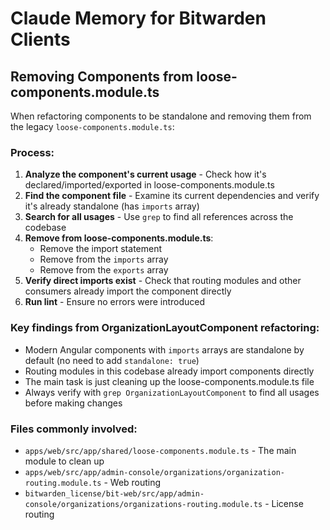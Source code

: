 # Claude Memory for Bitwarden Clients

## Removing Components from loose-components.module.ts

When refactoring components to be standalone and removing them from the legacy `loose-components.module.ts`:

### Process:

1. **Analyze the component's current usage** - Check how it's declared/imported/exported in loose-components.module.ts
2. **Find the component file** - Examine its current dependencies and verify it's already standalone (has `imports` array)
3. **Search for all usages** - Use `grep` to find all references across the codebase
4. **Remove from loose-components.module.ts**:
   - Remove the import statement
   - Remove from the `imports` array
   - Remove from the `exports` array
5. **Verify direct imports exist** - Check that routing modules and other consumers already import the component directly
6. **Run lint** - Ensure no errors were introduced

### Key findings from OrganizationLayoutComponent refactoring:

- Modern Angular components with `imports` arrays are standalone by default (no need to add `standalone: true`)
- Routing modules in this codebase already import components directly
- The main task is just cleaning up the loose-components.module.ts file
- Always verify with `grep OrganizationLayoutComponent` to find all usages before making changes

### Files commonly involved:

- `apps/web/src/app/shared/loose-components.module.ts` - The main module to clean up
- `apps/web/src/app/admin-console/organizations/organization-routing.module.ts` - Web routing
- `bitwarden_license/bit-web/src/app/admin-console/organizations/organizations-routing.module.ts` - License routing
